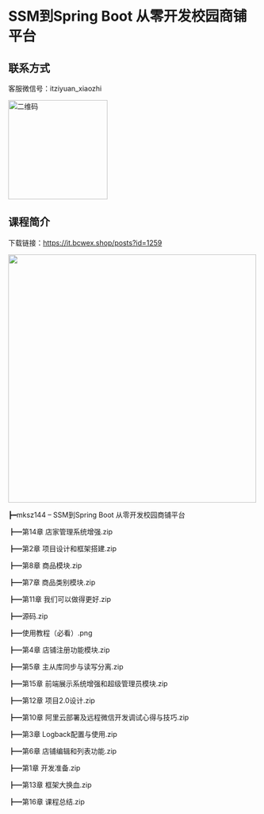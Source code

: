# SSM到Spring Boot 从零开发校园商铺平台

## 联系方式

客服微信号：itziyuan_xiaozhi

<img src="https://ziyuanyun.oss-cn-guangzhou.aliyuncs.com/common/20240614073449/666b82192834a.jpg" width="200" height="200" alt="二维码">

## 课程简介

下载链接：https://it.bcwex.shop/posts?id=1259

<img src="https://ziyuanyun.oss-cn-guangzhou.aliyuncs.com/yun/20240515153649/66446611c763a.jpg" width="500" alt="">

  ┣━mksz144 &#8211; SSM到Spring Boot 从零开发校园商铺平台

 ┣━第14章 店家管理系统增强.zip

 ┣━第2章 项目设计和框架搭建.zip

 ┣━第8章 商品模块.zip

 ┣━第7章 商品类别模块.zip

 ┣━第11章 我们可以做得更好.zip

 ┣━源码.zip

 ┣━使用教程（必看）.png

 ┣━第4章 店铺注册功能模块.zip

 ┣━第5章 主从库同步与读写分离.zip

 ┣━第15章 前端展示系统增强和超级管理员模块.zip

 ┣━第12章 项目2.0设计.zip

 ┣━第10章 阿里云部署及远程微信开发调试心得与技巧.zip

 ┣━第3章 Logback配置与使用.zip

 ┣━第6章 店铺编辑和列表功能.zip

 ┣━第1章 开发准备.zip

 ┣━第13章 框架大换血.zip

 ┣━第16章 课程总结.zip

  